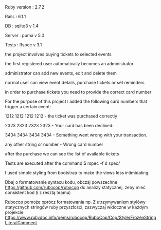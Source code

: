 Ruby version : 2.7.2

Rails : 6.1.1

DB : sqlite3 v 1.4

Server : puma v 5.0

Tests : Rspec v 3.1



the project involves buying tickets to selected events

the first registered user automatically becomes an administrator

administrator can add new events, edit and delete them

normal user can view event details, purchase tickets or set reminders

in order to purchase tickets you need to provide the correct card number

For the purpose of this project I added the following card numbers that trigger a certain event:

1212 1212 1212 1212 - the ticket was purchased correctly

2323 2323 2323 2323 - Your card has been declined.

3434 3434 3434 3434 - Something went wrong with your transaction.

any other string or number - Wrong card number

after the purchase we can see the list of available tickets

Tests are executed after the command  $ rspec -f d spec/

I used simple styling from bootstrap to make the views less intimidating

Dbaj o formatowanie syntaxu kodu, obczaj powszechne https://github.com/rubocop/rubocop do analizy statycznej, żeby mieć consistent kod (i z resztą teamu)

Rubocop pomoże oprócz formatowania np. Z utrzymywaniem stylówy statycznych stringów ruby przyszłości, zazwyczaj widoczne w każdym projekcie https://www.rubydoc.info/gems/rubocop/RuboCop/Cop/Style/FrozenStringLiteralComment